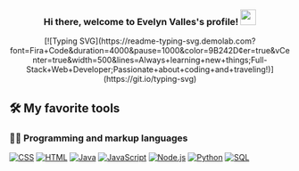 <h3 align="center"> 
  Hi there, welcome to Evelyn Valles's profile!
  <img src="https://media.giphy.com/media/hvRJCLFzcasrR4ia7z/giphy.gif" width="28">
</h3>

<p align="center">
  [![Typing SVG](https://readme-typing-svg.demolab.com?font=Fira+Code&duration=4000&pause=1000&color=9B242D&center=true&vCenter=true&width=500&lines=Always+learning+new+things;Full-Stack+Web+Developer;Passionate+about+coding+and+traveling!)](https://git.io/typing-svg)
</p>

## 🛠️ My favorite tools

### 👨‍💻 Programming and markup languages

<p>
    <a href="https://github.com/evelynvalles/Travel.com-Python-Project"><img alt="CSS" src="https://img.shields.io/badge/CSS-1572B6.svg?logo=css3&logoColor=white"></a>
    <a href="https://github.com/search?q=user%3ADenverCoder1+language%3Ahtml"><img alt="HTML" src="https://img.shields.io/badge/HTML-E34F26.svg?logo=html5&logoColor=white"></a>
    <a href="https://github.com/jingwenl0718/CodeLifter"><img alt="Java" src="https://custom-icon-badges.demolab.com/badge/Java-007396.svg?logo=java&logoColor=white"></a>
    <a href="https://github.com/evelynvalles/SneakerHead-E-Commerce-Store"><img alt="JavaScript" src="https://img.shields.io/badge/JavaScript-F7DF1E.svg?logo=javascript&logoColor=black"></a>
    <a href="https://nodejs.org/en/"><img alt="Node.js" src="https://img.shields.io/badge/Node.js-43853D.svg?logo=node.js&logoColor=white"></a>
    <a href="https://github.com/evelynvalles/Coding-Dojo-Python-Stack"><img alt="Python" src="https://img.shields.io/badge/Python-14354C.svg?logo=python&logoColor=white"></a>
    <a href="https://www.mysql.com/"><img alt="SQL" src="https://custom-icon-badges.demolab.com/badge/SQL-025E8C.svg?logo=database&logoColor=white"></a>
</p>
